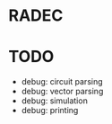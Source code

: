 # RADEC

# TODO
* debug: circuit parsing
* debug: vector parsing
* debug: simulation
* debug: printing
